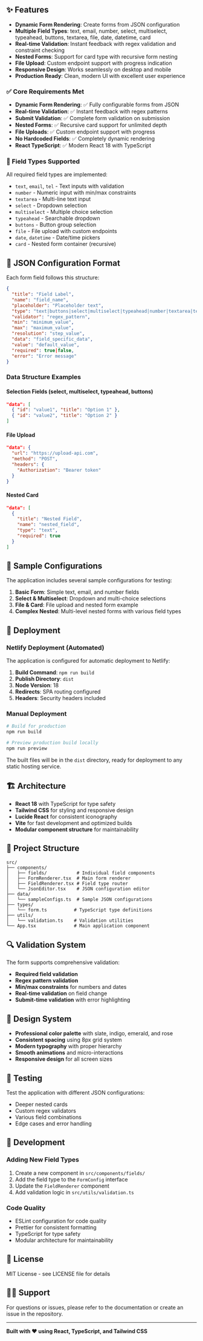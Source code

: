 
## ✨ Features

- **Dynamic Form Rendering**: Create forms from JSON configuration
- **Multiple Field Types**: text, email, number, select, multiselect, typeahead, buttons, textarea, file, date, datetime, card
- **Real-time Validation**: Instant feedback with regex validation and constraint checking
- **Nested Forms**: Support for card type with recursive form nesting
- **File Upload**: Custom endpoint support with progress indication
- **Responsive Design**: Works seamlessly on desktop and mobile
- **Production Ready**: Clean, modern UI with excellent user experience


### ✅ Core Requirements Met

- **Dynamic Form Rendering**: ✅ Fully configurable forms from JSON
- **Real-time Validation**: ✅ Instant feedback with regex patterns
- **Submit Validation**: ✅ Complete form validation on submission
- **Nested Forms**: ✅ Recursive card support for unlimited depth
- **File Uploads**: ✅ Custom endpoint support with progress
- **No Hardcoded Fields**: ✅ Completely dynamic rendering
- **React TypeScript**: ✅ Modern React 18 with TypeScript

### 🎯 Field Types Supported

All required field types are implemented:
- `text`, `email`, `tel` - Text inputs with validation
- `number` - Numeric input with min/max constraints
- `textarea` - Multi-line text input
- `select` - Dropdown selection
- `multiselect` - Multiple choice selection
- `typeahead` - Searchable dropdown
- `buttons` - Button group selection
- `file` - File upload with custom endpoints
- `date`, `datetime` - Date/time pickers 
- `card` - Nested form container (recursive)

## 🔧 JSON Configuration Format

Each form field follows this structure:

```json
{
  "title": "Field Label",
  "name": "field_name",
  "placeholder": "Placeholder text",
  "type": "text|buttons|select|multiselect|typeahead|number|textarea|tel|email|file|date|datetime|card",
  "validator": "regex_pattern",
  "min": "minimum_value",
  "max": "maximum_value",
  "resolution": "step_value",
  "data": "field_specific_data",
  "value": "default_value",
  "required": true|false,
  "error": "Error message"
}
```

### Data Structure Examples

#### Selection Fields (select, multiselect, typeahead, buttons)
```json
"data": [
  { "id": "value1", "title": "Option 1" },
  { "id": "value2", "title": "Option 2" }
]
```

#### File Upload
```json
"data": {
  "url": "https://upload-api.com",
  "method": "POST",
  "headers": {
    "Authorization": "Bearer token"
  }
}
```

#### Nested Card
```json
"data": [
  {
    "title": "Nested Field",
    "name": "nested_field",
    "type": "text",
    "required": true
  }
]
```

## 🧪 Sample Configurations

The application includes several sample configurations for testing:

1. **Basic Form**: Simple text, email, and number fields
2. **Select & Multiselect**: Dropdown and multi-choice selections
3. **File & Card**: File upload and nested form example
4. **Complex Nested**: Multi-level nested forms with various field types

## 🚀 Deployment

### Netlify Deployment (Automated)

The application is configured for automatic deployment to Netlify:

1. **Build Command**: `npm run build`
2. **Publish Directory**: `dist`
3. **Node Version**: 18
4. **Redirects**: SPA routing configured
5. **Headers**: Security headers included

### Manual Deployment

```bash
# Build for production
npm run build

# Preview production build locally
npm run preview
```

The built files will be in the `dist` directory, ready for deployment to any static hosting service.

## 🏗️ Architecture

- **React 18** with TypeScript for type safety
- **Tailwind CSS** for styling and responsive design
- **Lucide React** for consistent iconography
- **Vite** for fast development and optimized builds
- **Modular component structure** for maintainability

## 📁 Project Structure

```
src/
├── components/
│   ├── fields/           # Individual field components
│   ├── FormRenderer.tsx  # Main form renderer
│   ├── FieldRenderer.tsx # Field type router
│   └── JsonEditor.tsx    # JSON configuration editor
├── data/
│   └── sampleConfigs.ts  # Sample JSON configurations
├── types/
│   └── form.ts          # TypeScript type definitions
├── utils/
│   └── validation.ts    # Validation utilities
└── App.tsx              # Main application component
```

## 🔍 Validation System

The form supports comprehensive validation:
- **Required field validation**
- **Regex pattern validation**
- **Min/max constraints** for numbers and dates
- **Real-time validation** on field change
- **Submit-time validation** with error highlighting

## 🎨 Design System

- **Professional color palette** with slate, indigo, emerald, and rose
- **Consistent spacing** using 8px grid system
- **Modern typography** with proper hierarchy
- **Smooth animations** and micro-interactions
- **Responsive design** for all screen sizes

## 🧪 Testing

Test the application with different JSON configurations:
- Deeper nested cards
- Custom regex validators
- Various field combinations
- Edge cases and error handling

## 🤝 Development

### Adding New Field Types

1. Create a new component in `src/components/fields/`
2. Add the field type to the `FormConfig` interface
3. Update the `FieldRenderer` component
4. Add validation logic in `src/utils/validation.ts`

### Code Quality

- ESLint configuration for code quality
- Prettier for consistent formatting
- TypeScript for type safety
- Modular architecture for maintainability

## 📄 License

MIT License - see LICENSE file for details

## 🙋‍♂️ Support

For questions or issues, please refer to the documentation or create an issue in the repository.

---

**Built with ❤️ using React, TypeScript, and Tailwind CSS**